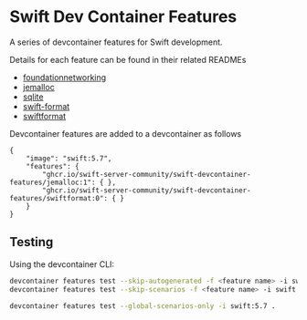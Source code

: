 # Swift Dev Container Features

A series of devcontainer features for Swift development.

Details for each feature can be found in their related READMEs

- [foundationnetworking](/src/foundationnetworking/README.md)
- [jemalloc](/src/jemalloc/README.md)
- [sqlite](/src/sqlite/README.md)
- [swift-format](/src/swift-format/README.md)
- [swiftformat](/src/swiftformat/README.md)

Devcontainer features are added to a devcontainer as follows

```jsonc
{
    "image": "swift:5.7",
    "features": {
        "ghcr.io/swift-server-community/swift-devcontainer-features/jemalloc:1": { },
        "ghcr.io/swift-server-community/swift-devcontainer-features/swiftformat:0": { }
    }
}
```

## Testing

Using the devcontainer CLI:

```bash
devcontainer features test --skip-autogenerated -f <feature name> -i swift:5.7 .
devcontainer features test --skip-scenarios -f <feature name> -i swift:5.7 .

devcontainer features test --global-scenarios-only -i swift:5.7 .
```
